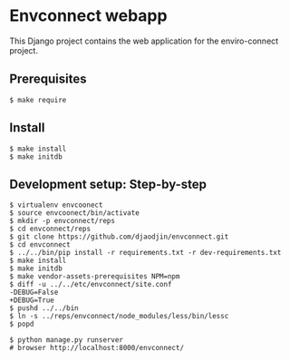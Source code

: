 Envconnect webapp
=================

This Django project contains the web application for the enviro-connect project.

Prerequisites
-------------

    $ make require

Install
-------

    $ make install
    $ make initdb


Development setup: Step-by-step
-------------------------------

    $ virtualenv envcoonect
    $ source envcoonect/bin/activate
    $ mkdir -p envconnect/reps
    $ cd envconnect/reps
    $ git clone https://github.com/djaodjin/envconnect.git
    $ cd envconnect
    $ ../../bin/pip install -r requirements.txt -r dev-requirements.txt
    $ make install
    $ make initdb
    $ make vendor-assets-prerequisites NPM=npm
    $ diff -u ../../etc/envconnect/site.conf
    -DEBUG=False
    +DEBUG=True
    $ pushd ../../bin
    $ ln -s ../reps/envconnect/node_modules/less/bin/lessc
    $ popd

    $ python manage.py runserver
    # browser http://localhost:8000/envconnect/
